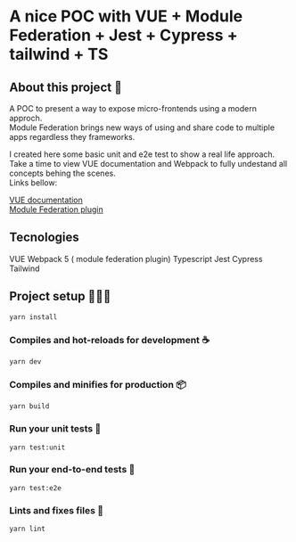 # A nice POC with VUE + Module Federation + Jest + Cypress + tailwind + TS

## About this project 💭
A POC to present a way to expose micro-frontends using a modern approch.<br/> Module Federation brings new ways of using and share code to multiple apps regardless they frameworks.

I created here some basic unit and e2e test to show a real life approach.<br/> Take a time to view VUE documentation and Webpack to fully undestand all concepts behing the scenes.<br/> 
Links bellow:

[VUE documentation](https://vuejs.org/guide/introduction.html)<br/>
[Module Federation plugin](https://webpack.js.org/concepts/module-federation/)<br/>

## Tecnologies 
VUE
Webpack 5 ( module federation plugin)
Typescript
Jest
Cypress
Tailwind


## Project setup 👨🏻‍💻
```
yarn install
```

### Compiles and hot-reloads for development ☕
```
yarn dev
```

### Compiles and minifies for production 📦
```
yarn build
```

### Run your unit tests 🧪
```
yarn test:unit
```

### Run your end-to-end tests 🧪
```
yarn test:e2e
```

### Lints and fixes files 🎈
```
yarn lint
```


